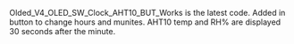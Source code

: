 
Olded_V4_OLED_SW_Clock_AHT10_BUT_Works is the latest code. Added in button to change hours and munites. AHT10 temp and RH% are displayed 30 seconds after the minute.
